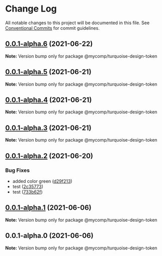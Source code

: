 # Change Log

All notable changes to this project will be documented in this file.
See [Conventional Commits](https://conventionalcommits.org) for commit guidelines.

## [0.0.1-alpha.6](https://github.com/avipeels/components/compare/@mycomp/turquoise-design-token@0.0.1-alpha.5...@mycomp/turquoise-design-token@0.0.1-alpha.6) (2021-06-22)

**Note:** Version bump only for package @mycomp/turquoise-design-token





## [0.0.1-alpha.5](https://github.com/avipeels/components/compare/@mycomp/turquoise-design-token@0.0.1-alpha.4...@mycomp/turquoise-design-token@0.0.1-alpha.5) (2021-06-21)

**Note:** Version bump only for package @mycomp/turquoise-design-token





## [0.0.1-alpha.4](https://github.com/avipeels/components/compare/@mycomp/turquoise-design-token@0.0.1-alpha.3...@mycomp/turquoise-design-token@0.0.1-alpha.4) (2021-06-21)

**Note:** Version bump only for package @mycomp/turquoise-design-token





## [0.0.1-alpha.3](https://github.com/avipeels/components/compare/@mycomp/turquoise-design-token@0.0.1-alpha.2...@mycomp/turquoise-design-token@0.0.1-alpha.3) (2021-06-21)

**Note:** Version bump only for package @mycomp/turquoise-design-token





## [0.0.1-alpha.2](https://github.com/avipeels/components/compare/@mycomp/turquoise-design-token@0.0.1-alpha.1...@mycomp/turquoise-design-token@0.0.1-alpha.2) (2021-06-20)


### Bug Fixes

* added color green ([d29f213](https://github.com/avipeels/components/commit/d29f213d10bc5c7b64eef504a02e1ea944d672e6))
* test ([2c35773](https://github.com/avipeels/components/commit/2c35773b3c07996a98220f9669e3ddc2624e7a06))
* test ([733b62f](https://github.com/avipeels/components/commit/733b62f68b75014d2e5bd14cd6fe08e2ca0e5a08))





## [0.0.1-alpha.1](https://github.com/avipeels/components/compare/@mycomp/turquoise-design-token@0.0.1-alpha.0...@mycomp/turquoise-design-token@0.0.1-alpha.1) (2021-06-06)

**Note:** Version bump only for package @mycomp/turquoise-design-token





## 0.0.1-alpha.0 (2021-06-06)

**Note:** Version bump only for package @mycomp/turquoise-design-token

